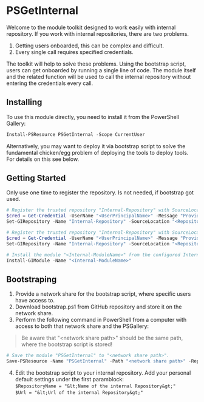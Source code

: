 ﻿# PSGetInternal

Welcome to the module toolkit designed to work easily with internal repository.
If you work with internal repositories, there are two problems.

1. Getting users onboarded, this can be complex and difficult.
2. Every single call requires specified credentials.

The toolkit will help to solve these problems. 
Using the bootstrap script, users can get onboarded by running a single line of code.
The module itself and the related function will be used to call the internal repository without entering the credentials every call.    

## Installing

To use this module directly, you need to install it from the PowerShell Gallery:

```powershell
Install-PSResource PSGetInternal -Scope CurrentUser
```

Alternatively, you may want to deploy it via bootstrap script to solve the fundamental chicken/egg problem of deploying the tools to deploy tools.
For details on this see below.

## Getting Started

Only use one time to register the repository.
Is not needed, if bootstrap got used.

```powershell
# Register the trusted repository "Internal-Repository" with SourceLocation "<Repository-URL>". Generate a credential file for this repository.
$cred = Get-Credential -UserName "<UserPrincipalName>" -Message "Provide PAT used to authenticate to the internal PowerShell Gallery"
Set-GIRepository -Name "Internal-Repository" -SourceLocation "<Repository-URL>" -InstallationPolicy "Trusted" -Credential $cred
```

```powershell
# Register the trusted repository "Internal-Repository" with SourceLocation "<Repository-URL>". Generate a credential file for this repository and mark it as default.
$cred = Get-Credential -UserName "<UserPrincipalName>" -Message "Provide PAT used to authenticate to the internal PowerShell Gallery"
Set-GIRepository -Name "Internal-Repository" -SourceLocation "<Repository-URL>" -InstallationPolicy "Trusted" -Credential $cred -Default
```

```powershell
# Install the module "<Internal-ModuleName>" from the configured Internal-Repository repository.
Install-GIModule -Name "<Internal-ModuleName>"
```

## Bootstraping

1. Provide a network share for the bootstrap script, where specific users have access to.
2. Download bootstrap.ps1 from GitHub repository and store it on the network share.
3. Perform the following command in PowerShell from a computer with access to both that network share and the PSGallery:
    
> Be aware that "&lt;network share path&gt;" should be the same path, where the bootstrap script is stored!

```powershell
# Save the module "PSGetInternal" to "<network share path>".
Save-PSResource -Name "PSGetInternal" -Path "<network share path>" -Repository "PSGallery"
```
    
4. Edit the bootstrap script to your internal repository. Add your personal default settings under the first paramblock:
<br/>`$RepositoryName = "&lt;Name of the internal Repository&gt;"`
<br/>`$Url = "&lt;Url of the internal Repository&gt;"`